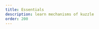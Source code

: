 ```yaml
---
title: Essentials
description: learn mechanisms of kuzzle
order: 200
---
```


<RedirectToFirstChild />
